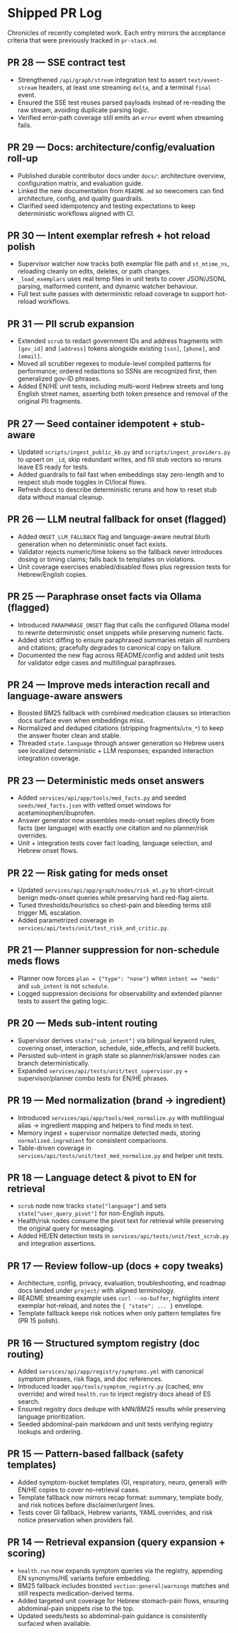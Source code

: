 # Shipped PR Log

Chronicles of recently completed work. Each entry mirrors the acceptance criteria that were previously tracked in `pr-stack.md`.

## PR 28 — SSE contract test

- Strengthened `/api/graph/stream` integration test to assert `text/event-stream` headers, at least one streaming `delta`, and a terminal `final` event.
- Ensured the SSE test reuses parsed payloads instead of re-reading the raw stream, avoiding duplicate parsing logic.
- Verified error-path coverage still emits an `error` event when streaming fails.

## PR 29 — Docs: architecture/config/evaluation roll-up

- Published durable contributor docs under `docs/`: architecture overview, configuration matrix, and evaluation guide.
- Linked the new documentation from `README.md` so newcomers can find architecture, config, and quality guardrails.
- Clarified seed idempotency and testing expectations to keep deterministic workflows aligned with CI.

## PR 30 — Intent exemplar refresh + hot reload polish

- Supervisor watcher now tracks both exemplar file path and `st_mtime_ns`, reloading cleanly on edits, deletes, or path changes.
- `_load_exemplars` uses real temp files in unit tests to cover JSON/JSONL parsing, malformed content, and dynamic watcher behaviour.
- Full test suite passes with deterministic reload coverage to support hot-reload workflows.

## PR 31 — PII scrub expansion

- Extended `scrub` to redact government IDs and address fragments with `[gov_id]` and `[address]` tokens alongside existing `[ssn]`, `[phone]`, and `[email]`.
- Moved all scrubber regexes to module-level compiled patterns for performance; ordered redactions so SSNs are recognized first, then generalized gov-ID phrases.
- Added EN/HE unit tests, including multi-word Hebrew streets and long English street names, asserting both token presence and removal of the original PII fragments.

## PR 27 — Seed container idempotent + stub-aware

- Updated `scripts/ingest_public_kb.py` and `scripts/ingest_providers.py` to upsert on `_id`, skip redundant writes, and fill stub vectors so reruns leave ES ready for tests.
- Added guardrails to fail fast when embeddings stay zero-length and to respect stub mode toggles in CI/local flows.
- Refresh docs to describe deterministic reruns and how to reset stub data without manual cleanup.

## PR 26 — LLM neutral fallback for onset (flagged)

- Added `ONSET_LLM_FALLBACK` flag and language-aware neutral blurb generation when no deterministic onset fact exists.
- Validator rejects numeric/time tokens so the fallback never introduces dosing or timing claims; falls back to templates on violations.
- Unit coverage exercises enabled/disabled flows plus regression tests for Hebrew/English copies.

## PR 25 — Paraphrase onset facts via Ollama (flagged)

- Introduced `PARAPHRASE_ONSET` flag that calls the configured Ollama model to rewrite deterministic onset snippets while preserving numeric facts.
- Added strict diffing to ensure paraphrased summaries retain all numbers and citations; gracefully degrades to canonical copy on failure.
- Documented the new flag across README/config and added unit tests for validator edge cases and multilingual paraphrases.

## PR 24 — Improve meds interaction recall and language-aware answers

- Boosted BM25 fallback with combined medication clauses so interaction docs surface even when embeddings miss.
- Normalized and deduped citations (stripping fragments/`utm_*`) to keep the answer footer clean and stable.
- Threaded `state.language` through answer generation so Hebrew users see localized deterministic + LLM responses; expanded interaction integration coverage.

## PR 23 — Deterministic meds onset answers

- Added `services/api/app/tools/med_facts.py` and seeded `seeds/med_facts.json` with vetted onset windows for acetaminophen/ibuprofen.
- Answer generator now assembles meds-onset replies directly from facts (per language) with exactly one citation and no planner/risk overrides.
- Unit + integration tests cover fact loading, language selection, and Hebrew onset flows.

## PR 22 — Risk gating for meds onset

- Updated `services/api/app/graph/nodes/risk_ml.py` to short-circuit benign meds-onset queries while preserving hard red-flag alerts.
- Tuned thresholds/heuristics so chest-pain and bleeding terms still trigger ML escalation.
- Added parametrized coverage in `services/api/tests/unit/test_risk_and_critic.py`.

## PR 21 — Planner suppression for non-schedule meds flows

- Planner now forces `plan = {"type": "none"}` when `intent == "meds"` and `sub_intent` is not `schedule`.
- Logged suppression decisions for observability and extended planner tests to assert the gating logic.

## PR 20 — Meds sub-intent routing

- Supervisor derives `state["sub_intent"]` via bilingual keyword rules, covering onset, interaction, schedule, side_effects, and refill buckets.
- Persisted sub-intent in graph state so planner/risk/answer nodes can branch deterministically.
- Expanded `services/api/tests/unit/test_supervisor.py` + supervisor/planner combo tests for EN/HE phrases.

## PR 19 — Med normalization (brand → ingredient)

- Introduced `services/api/app/tools/med_normalize.py` with multilingual alias → ingredient mapping and helpers to find meds in text.
- Memory ingest + supervisor normalize detected meds, storing `normalized.ingredient` for consistent comparisons.
- Table-driven coverage in `services/api/tests/unit/test_med_normalize.py` and helper unit tests.

## PR 18 — Language detect & pivot to EN for retrieval

- `scrub` node now tracks `state["language"]` and sets `state["user_query_pivot"]` for non-English inputs.
- Health/risk nodes consume the pivot text for retrieval while preserving the original query for messaging.
- Added HE/EN detection tests in `services/api/tests/unit/test_scrub.py` and integration assertions.

## PR 17 — Review follow-up (docs + copy tweaks)

- Architecture, config, privacy, evaluation, troubleshooting, and roadmap docs landed under `project/` with aligned terminology.
- README streaming example uses `curl --no-buffer`, highlights intent exemplar hot-reload, and notes the `{ "state": ... }` envelope.
- Template fallback keeps risk notices when only pattern templates fire (PR 15 polish).

## PR 16 — Structured symptom registry (doc routing)

- Added `services/api/app/registry/symptoms.yml` with canonical symptom phrases, risk flags, and doc references.
- Introduced loader `app/tools/symptom_registry.py` (cached, env override) and wired `health.run` to inject registry docs ahead of ES search.
- Ensured registry docs dedupe with kNN/BM25 results while preserving language prioritization.
- Seeded abdominal-pain markdown and unit tests verifying registry lookups and ordering.

## PR 15 — Pattern-based fallback (safety templates)

- Added symptom-bucket templates (GI, respiratory, neuro, general) with EN/HE copies to cover no-retrieval cases.
- Template fallback now mirrors recap format: summary, template body, and risk notices before disclaimer/urgent lines.
- Tests cover GI fallback, Hebrew variants, YAML overrides, and risk notice preservation when providers fail.

## PR 14 — Retrieval expansion (query expansion + scoring)

- `health.run` now expands symptom queries via the registry, appending EN synonyms/HE variants before embedding.
- BM25 fallback includes boosted `section:general|warnings` matches and still respects medication-derived terms.
- Added targeted unit coverage for Hebrew stomach-pain flows, ensuring abdominal-pain snippets rise to the top.
- Updated seeds/tests so abdominal-pain guidance is consistently surfaced when available.
